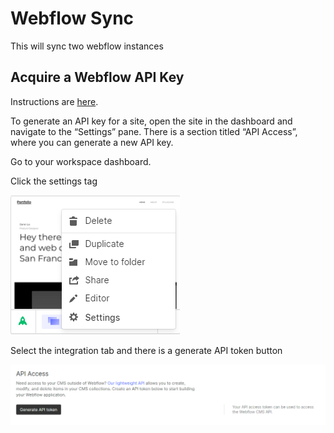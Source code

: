 # Webflow Sync

This will sync two webflow instances

## Acquire a Webflow API Key

Instructions are [here](https://developers.webflow.com/oauth?shell#api-keys). 


To generate an API key for a site, open the site in the dashboard and navigate to the “Settings” pane. There is a section titled “API Access”, where you can generate a new API key.

Go to your workspace dashboard.

Click the settings tag 

![Integration Tab](assets/workflow_settings.png)

Select the integration tab and there is a generate API token button

![API Key](assets/generate_api_token.png)
